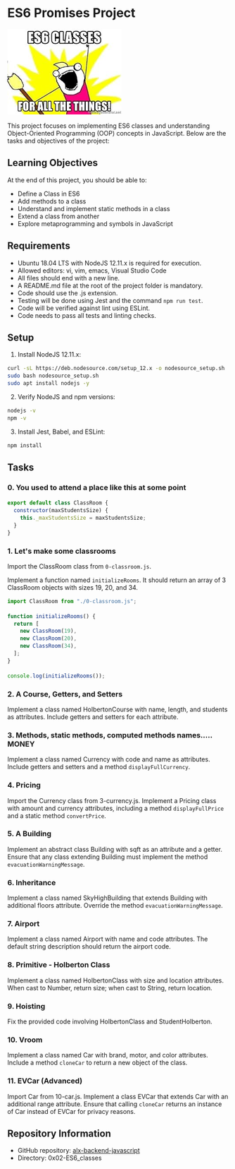 
# ES6 Promises Project

![alx-backend-javascript](images/817248fb77fb5c2cef3f.jpeg)

This project focuses on implementing ES6 classes and understanding Object-Oriented Programming (OOP) concepts in JavaScript. Below are the tasks and objectives of the project:

## Learning Objectives

At the end of this project, you should be able to:

- Define a Class in ES6
- Add methods to a class
- Understand and implement static methods in a class
- Extend a class from another
- Explore metaprogramming and symbols in JavaScript

## Requirements

- Ubuntu 18.04 LTS with NodeJS 12.11.x is required for execution.
- Allowed editors: vi, vim, emacs, Visual Studio Code
- All files should end with a new line.
- A README.md file at the root of the project folder is mandatory.
- Code should use the .js extension.
- Testing will be done using Jest and the command `npm run test`.
- Code will be verified against lint using ESLint.
- Code needs to pass all tests and linting checks.

## Setup

1. Install NodeJS 12.11.x:

```bash
curl -sL https://deb.nodesource.com/setup_12.x -o nodesource_setup.sh
sudo bash nodesource_setup.sh
sudo apt install nodejs -y
```

2. Verify NodeJS and npm versions:

```bash
nodejs -v
npm -v
```

3. Install Jest, Babel, and ESLint:

```bash
npm install
```

## Tasks


### 0. You used to attend a place like this at some point

```javascript
export default class ClassRoom {
  constructor(maxStudentsSize) {
    this._maxStudentsSize = maxStudentsSize;
  }
}
```

### 1. Let's make some classrooms

Import the ClassRoom class from `0-classroom.js`.

Implement a function named `initializeRooms`. It should return an array of 3 ClassRoom objects with sizes 19, 20, and 34.

```javascript
import ClassRoom from "./0-classroom.js";

function initializeRooms() {
  return [
    new ClassRoom(19),
    new ClassRoom(20),
    new ClassRoom(34),
  ];
}

console.log(initializeRooms());
```

### 2. A Course, Getters, and Setters

Implement a class named HolbertonCourse with name, length, and students as attributes. Include getters and setters for each attribute.

### 3. Methods, static methods, computed methods names..... MONEY

Implement a class named Currency with code and name as attributes. Include getters and setters and a method `displayFullCurrency`.

### 4. Pricing

Import the Currency class from 3-currency.js. Implement a Pricing class with amount and currency attributes, including a method `displayFullPrice` and a static method `convertPrice`.

### 5. A Building

Implement an abstract class Building with sqft as an attribute and a getter. Ensure that any class extending Building must implement the method `evacuationWarningMessage`.

### 6. Inheritance

Implement a class named SkyHighBuilding that extends Building with additional floors attribute. Override the method `evacuationWarningMessage`.

### 7. Airport

Implement a class named Airport with name and code attributes. The default string description should return the airport code.

### 8. Primitive - Holberton Class

Implement a class named HolbertonClass with size and location attributes. When cast to Number, return size; when cast to String, return location.

### 9. Hoisting

Fix the provided code involving HolbertonClass and StudentHolberton.

### 10. Vroom

Implement a class named Car with brand, motor, and color attributes. Include a method `cloneCar` to return a new object of the class.

### 11. EVCar (Advanced)

Import Car from 10-car.js. Implement a class EVCar that extends Car with an additional range attribute. Ensure that calling `cloneCar` returns an instance of Car instead of EVCar for privacy reasons.



## Repository Information

- GitHub repository: [alx-backend-javascript](https://github.com/your-username/alx-backend-javascript)
- Directory: 0x02-ES6_classes